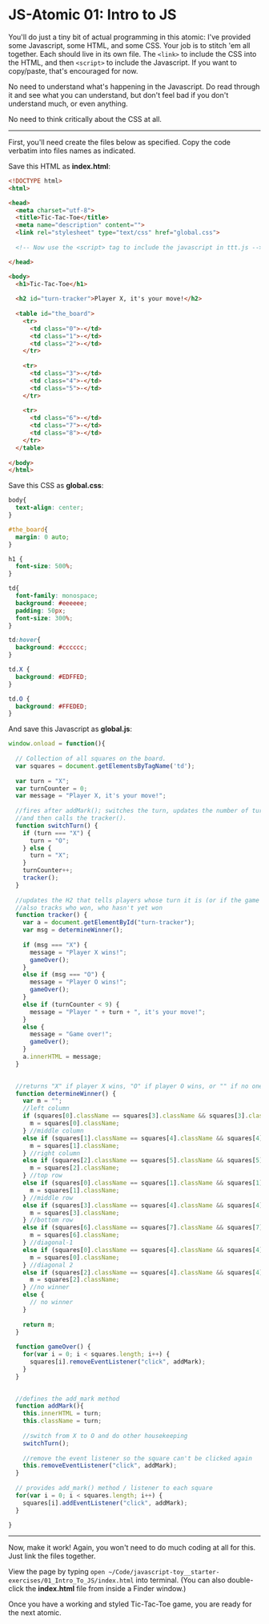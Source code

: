 # JS-Atomic 01: Intro to JS

You'll do just a tiny bit of actual programming in this atomic: I've provided some Javascript, some HTML, and some CSS. Your job is to stitch 'em all together. Each should live in its own file. The `<link>` to include the CSS into the HTML, and then `<script>` to include the Javascript. If you want to copy/paste, that's encouraged for now.
  
No need to understand what's happening in the Javascript. Do read through it and see what you can understand, but don't feel bad if you don't understand much, or even anything.

No need to think critically about the CSS at all.

---

First, you'll need create the files below as specified. Copy the code verbatim into files names as indicated.

Save this HTML  as **index.html**:

```html
<!DOCTYPE html> 
<html>

<head>
  <meta charset="utf-8">
  <title>Tic-Tac-Toe</title>
  <meta name="description" content="">
  <link rel="stylesheet" type="text/css" href="global.css">
  
  <!-- Now use the <script> tag to include the javascript in ttt.js -->

</head>

<body>
  <h1>Tic-Tac-Toe</h1>
  
  <h2 id="turn-tracker">Player X, it's your move!</h2>
  
  <table id="the_board">
    <tr>
      <td class="0">-</td>
      <td class="1">-</td>
      <td class="2">-</td>
    </tr>
    
    <tr>
      <td class="3">-</td>
      <td class="4">-</td>
      <td class="5">-</td>
    </tr>
    
    <tr>
      <td class="6">-</td>
      <td class="7">-</td>
      <td class="8">-</td>
    </tr>
  </table>
  
</body>
</html>
```

Save this CSS as **global.css**:

```css
body{
  text-align: center;
}

#the_board{
  margin: 0 auto;
}

h1 {
  font-size: 500%;
}

td{
  font-family: monospace;
  background: #eeeeee;
  padding: 50px;
  font-size: 300%;
}

td:hover{
  background: #cccccc;
}

td.X {
  background: #EDFFED;
}

td.O {
  background: #FFEDED;
}
```

And save this Javascript as **global.js**:

```javascript
window.onload = function(){
  
  // Collection of all squares on the board.
  var squares = document.getElementsByTagName('td');
  
  var turn = "X";
  var turnCounter = 0;
  var message = "Player X, it's your move!";
  
  //fires after addMark(); switches the turn, updates the number of turns that have elapsed
  //and then calls the tracker().
  function switchTurn() {
    if (turn === "X") {
      turn = "O";
    } else {
      turn = "X";
    }
    turnCounter++;
    tracker();    
  }
  
  //updates the H2 that tells players whose turn it is (or if the game is over)
  //also tracks who won, who hasn't yet won
  function tracker() {
    var a = document.getElementById("turn-tracker");
    var msg = determineWinner();
    
    if (msg === "X") {
      message = "Player X wins!";
      gameOver();
    }
    else if (msg === "O") {
      message = "Player O wins!";
      gameOver();
    }
    else if (turnCounter < 9) {
      message = "Player " + turn + ", it's your move!";
    } 
    else {
      message = "Game over!";
      gameOver();
    } 
    a.innerHTML = message;
  }
  

  //returns "X" if player X wins, "O" if player O wins, or "" if no one wins.
  function determineWinner() {
    var m = "";
    //left column
    if (squares[0].className == squares[3].className && squares[3].className == squares[6].className) {
      m = squares[0].className;
    } //middle column
    else if (squares[1].className == squares[4].className && squares[4].className == squares[7].className) {
      m = squares[1].className;
    } //right column
    else if (squares[2].className == squares[5].className && squares[5].className == squares[8].className) {
      m = squares[2].className;
    } //top row
    else if (squares[0].className == squares[1].className && squares[1].className == squares[2].className) {
      m = squares[1].className;
    } //middle row
    else if (squares[3].className == squares[4].className && squares[4].className == squares[5].className) {
      m = squares[3].className;
    } //bottom row 
    else if (squares[6].className == squares[7].className && squares[7].className == squares[8].className) {
      m = squares[6].className;
    } //diagonal-1 
    else if (squares[0].className == squares[4].className && squares[4].className == squares[8].className) {
      m = squares[0].className;
    } //diagonal 2
    else if (squares[2].className == squares[4].className && squares[4].className == squares[6].className) {
      m = squares[2].className;
    } //no winner 
    else {
      // no winner
    }
    
    return m;
  }
  
  function gameOver() {
    for(var i = 0; i < squares.length; i++) {
      squares[i].removeEventListener("click", addMark);
    }
  }

  
  //defines the add_mark method
  function addMark(){
    this.innerHTML = turn;
    this.className = turn;
    
    //switch from X to O and do other housekeeping
    switchTurn();
    
    //remove the event listener so the square can't be clicked again
    this.removeEventListener("click", addMark);
  }
  
  // provides add_mark() method / listener to each square
  for(var i = 0; i < squares.length; i++) {
    squares[i].addEventListener("click", addMark);
  }

}
```

---

Now, make it work! Again, you won't need to do much coding at all for this. Just link the files together.

View the page by typing `open ~/Code/javascript-toy__starter-exercises/01_Intro_To_JS/index.html` into terminal. (You can also double-click the **index.html** file from inside a Finder window.)

Once you have a working and styled Tic-Tac-Toe game, you are ready for the next atomic.